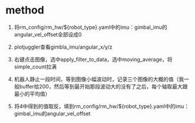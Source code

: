 # method

1. 将rm_config/rm_hw/${robot_type}.yaml中的imu：gimbal_imu的angular_vel_offset全部设成0

2. plotjuggler查看gimbla_imu/angular_x/y/z
3. 右键点击图像，选中apply_filter_to_data，选中moving_average，将simple_count拉满
4. 机器人静止一段时间，等到图像小幅波动时，记录三个图像的大概的值（我一般buffer给200，然后等到最开始那段波动大的没有了之后，每个轴取最大跟最小的平均值）
5. 将4中得到的值取反，填到rm_config/rm_hw/${robot_type}.yaml中的imu：gimbal_imu的angular_vel_offset